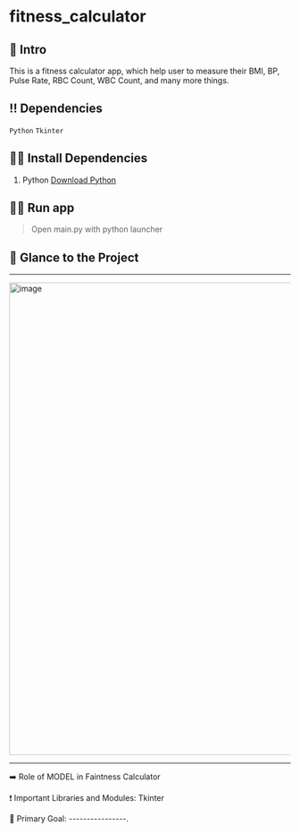 # fitness_calculator

## 📃 Intro
This is a fitness calculator app, which help user to measure their BMI, BP, Pulse Rate, RBC Count, WBC Count, and many more things.


## ‼ Dependencies

`Python` `Tkinter`


## 👩‍💻 Install Dependencies

1. Python
<a href="https://www.python.org/downloads/" target="_blank">Download Python</a>


## 🏃‍♂️ Run app

> Open main.py with python launcher


## 👀 Glance to the Project
____
<img width="845" alt="image" src="https://user-images.githubusercontent.com/71517975/193014693-eaef5396-4abe-4ae4-812d-ef9231549366.png">

____

➡️ Role of MODEL in Faintness Calculator

❗ Important Libraries and Modules: Tkinter

🎯 Primary Goal: ----------------.
